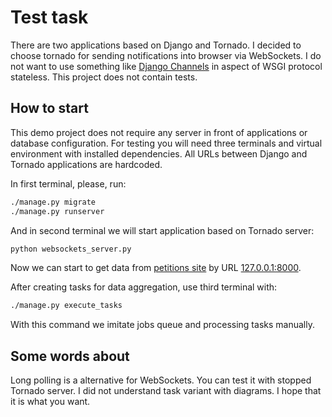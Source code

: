 # Test task

There are two applications based on Django and Tornado. I decided to choose tornado for sending notifications into 
browser via WebSockets. I do not want to use something like 
[Django Channels](https://channels.readthedocs.io/en/latest/) in aspect of WSGI protocol stateless. This project does 
not contain tests. 


## How to start

This demo project does not require any server in front of applications or database configuration. For testing you will 
need three terminals and virtual environment with installed dependencies. All URLs between Django and Tornado applications 
are hardcoded.

In first terminal, please, run:

```bash
./manage.py migrate
./manage.py runserver
``` 

And in second terminal we will start application based on Tornado server: 

```bash
python websockets_server.py
```

Now we can start to get data from [petitions site](https://petition.parliament.uk/) by URL 
[127.0.0.1:8000](http://127.0.0.1:8000).

After creating tasks for data aggregation, use third terminal with:

```bash
./manage.py execute_tasks
```

With this command we imitate jobs queue and processing tasks manually.


## Some words about

Long polling is a alternative for WebSockets. You can test it with stopped Tornado server.
I did not understand task variant with diagrams. I hope that it is what you want.
